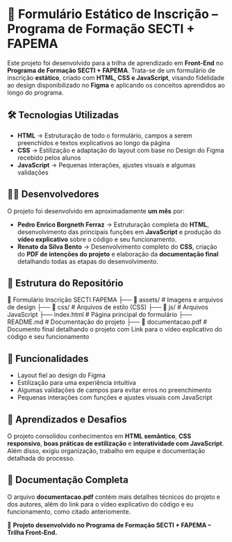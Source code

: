 # 📌 Formulário Estático de Inscrição – Programa de Formação SECTI + FAPEMA  

Este projeto foi desenvolvido para a trilha de aprendizado em **Front-End** no **Programa de Formação SECTI + FAPEMA**. Trata-se de um formulário de inscrição **estático**, criado com **HTML, CSS e JavaScript**, visando fidelidade ao design disponibilizado no **Figma** e aplicando os conceitos aprendidos ao longo do programa.

## 🛠 Tecnologias Utilizadas  
- **HTML** → Estruturação de todo o formulário, campos a serem preenchidos e textos explicativos ao longo da página 
- **CSS** → Estilização e adaptação do layout com base no Design do Figma recebido pelos alunos
- **JavaScript** → Pequenas interações, ajustes visuais e algumas validações 

## 👨‍💻 Desenvolvedores  
O projeto foi desenvolvido em aproximadamente **um mês** por:  
- **Pedro Enrico Borgneth Ferraz** → Estruturação completa do **HTML**, desenvolvimento das principais funções em **JavaScript** e produção do **vídeo explicativo** sobre o código e seu funcionamento.  
- **Renato da Silva Bento** → Desenvolvimento completo do **CSS**, criação do **PDF de intenções do projeto** e elaboração da **documentação final** detalhando todas as etapas do desenvolvimento.  

## 📎 Estrutura do Repositório  

📂 Formulário Inscrição SECTI FAPEMA
├── 📂 assets/ # Imagens e arquivos de design
├── 📂 css/ # Arquivos de estilo (CSS)
├── 📂 js/ # Arquivos JavaScript
├── index.html # Página principal do formulário
├── README.md # Documentação do projeto
├── 📄 documentacao.pdf # Documento final detalhando o projeto com Link para o vídeo explicativo do código e seu funcionamento


## 📌 Funcionalidades  
- Layout fiel ao design do Figma  
- Estilização para uma experiência intuitiva  
- Algumas validações de campos para evitar erros no preenchimento  
- Pequenas interações com funções e ajustes visuais com JavaScript  

## 🎯 Aprendizados e Desafios  
O projeto consolidou conhecimentos em **HTML semântico**, **CSS responsivo**, **boas práticas de estilização** e **interatividade com JavaScript**. Além disso, exigiu organização, trabalho em equipe e documentação detalhada do processo.  

## 📎 Documentação Completa  
O arquivo **documentacao.pdf** contém mais detalhes técnicos do projeto e dos autores, além do link para o vídeo explicativo do código e eu funcionamento, como citado anteriomente.  

📌 **Projeto desenvolvido no Programa de Formação SECTI + FAPEMA – Trilha Front-End.**
